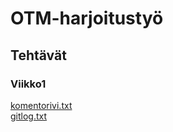 # OTM-harjoitustyö
## Tehtävät
### Viikko1
[komentorivi.txt](https://github.com/nigoshh/otm-harjoitustyo/blob/master/laskarit/komentorivi.txt)  
[gitlog.txt](https://github.com/nigoshh/otm-harjoitustyo/blob/master/laskarit/gitlog.txt)

